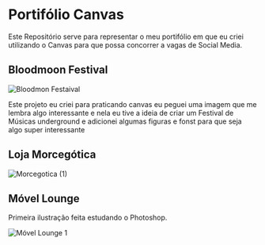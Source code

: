 # Portifólio Canvas
Este Repositório serve para representar o meu portifólio em que eu criei utilizando o Canvas para que possa concorrer a vagas de Social Media.

## Bloodmoon Festival 

![Bloodmon Festaival](https://user-images.githubusercontent.com/24817323/151865751-ce0f9dde-9f04-416e-b7d8-3402d5ab16ea.png)

<p>Este projeto eu criei para praticando canvas eu peguei uma imagem que me lembra algo interessante e nela eu tive a ideia de criar um Festival de Músicas underground e adicionei algumas 
 figuras e fonst para que seja algo super interessante</p>
 
 
 ## Loja Morcegótica 
 
 ![Morcegotica (1)](https://user-images.githubusercontent.com/24817323/151867506-f490adb7-672f-4255-8d12-b6aad8c0d6af.png)
 
 ## Móvel Lounge 
 
 Primeira ilustração feita estudando o Photoshop. 
 
 ![Móvel Lounge 1](https://user-images.githubusercontent.com/24817323/161995909-b8e375ad-fe28-49c9-a35e-62071d15ad71.png)
 
 
 
 
 
 




